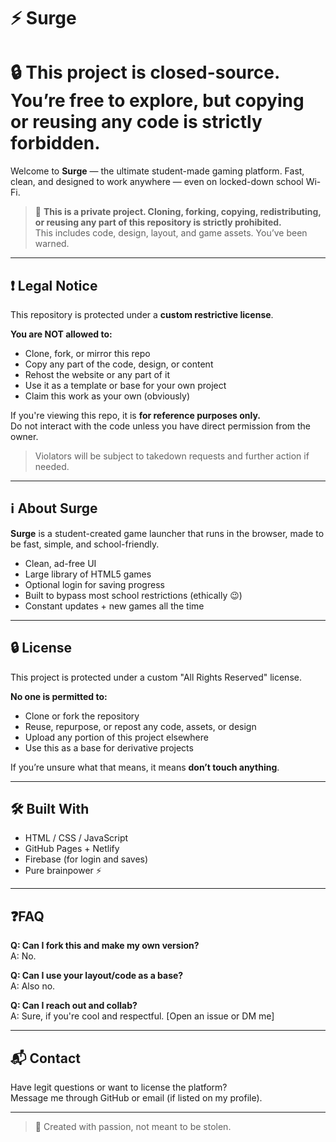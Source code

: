 # ⚡ Surge

# 🔒 This project is **closed-source**. You’re free to explore, but copying or reusing any code is strictly **forbidden**.

Welcome to **Surge** — the ultimate student-made gaming platform. Fast, clean, and designed to work anywhere — even on locked-down school Wi-Fi.

> 🚫 **This is a private project. Cloning, forking, copying, redistributing, or reusing any part of this repository is strictly prohibited.**  
> This includes code, design, layout, and game assets. You’ve been warned.

---

## ❗ Legal Notice

This repository is protected under a **custom restrictive license**.

**You are NOT allowed to:**

- Clone, fork, or mirror this repo  
- Copy any part of the code, design, or content  
- Rehost the website or any part of it  
- Use it as a template or base for your own project  
- Claim this work as your own (obviously)

If you're viewing this repo, it is **for reference purposes only.**  
Do not interact with the code unless you have direct permission from the owner.

> Violators will be subject to takedown requests and further action if needed.

---

## ℹ️ About Surge

**Surge** is a student-created game launcher that runs in the browser, made to be fast, simple, and school-friendly.

- Clean, ad-free UI  
- Large library of HTML5 games  
- Optional login for saving progress  
- Built to bypass most school restrictions (ethically 😉)  
- Constant updates + new games all the time

---

## 🔒 License

This project is protected under a custom "All Rights Reserved" license.

**No one is permitted to:**

- Clone or fork the repository  
- Reuse, repurpose, or repost any code, assets, or design  
- Upload any portion of this project elsewhere  
- Use this as a base for derivative projects

If you’re unsure what that means, it means **don’t touch anything**.

---

## 🛠️ Built With

- HTML / CSS / JavaScript  
- GitHub Pages + Netlify  
- Firebase (for login and saves)  
- Pure brainpower ⚡

---

## ❓FAQ

**Q: Can I fork this and make my own version?**  
A: No.

**Q: Can I use your layout/code as a base?**  
A: Also no.

**Q: Can I reach out and collab?**  
A: Sure, if you're cool and respectful. [Open an issue or DM me]

---

## 📬 Contact

Have legit questions or want to license the platform?  
Message me through GitHub or email (if listed on my profile).

---

> 🧠 Created with passion, not meant to be stolen.
